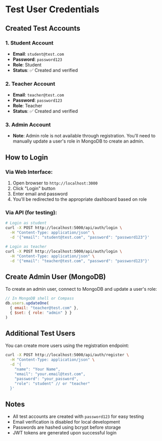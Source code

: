 # Test User Credentials

## Created Test Accounts

### 1. Student Account
- **Email**: `student@test.com`
- **Password**: `password123`
- **Role**: Student
- **Status**: ✅ Created and verified

### 2. Teacher Account
- **Email**: `teacher@test.com`
- **Password**: `password123`
- **Role**: Teacher
- **Status**: ✅ Created and verified

### 3. Admin Account
- **Note**: Admin role is not available through registration. You'll need to manually update a user's role in MongoDB to create an admin.

## How to Login

### Via Web Interface:
1. Open browser to `http://localhost:3000`
2. Click "Login" button
3. Enter email and password
4. You'll be redirected to the appropriate dashboard based on role

### Via API (for testing):
```bash
# Login as student
curl -X POST http://localhost:5000/api/auth/login \
  -H "Content-Type: application/json" \
  -d '{"email": "student@test.com", "password": "password123"}'

# Login as teacher
curl -X POST http://localhost:5000/api/auth/login \
  -H "Content-Type: application/json" \
  -d '{"email": "teacher@test.com", "password": "password123"}'
```

## Create Admin User (MongoDB)

To create an admin user, connect to MongoDB and update a user's role:

```javascript
// In MongoDB shell or Compass
db.users.updateOne(
  { email: "teacher@test.com" },
  { $set: { role: "admin" } }
)
```

## Additional Test Users

You can create more users using the registration endpoint:

```bash
curl -X POST http://localhost:5000/api/auth/register \
  -H "Content-Type: application/json" \
  -d '{
    "name": "Your Name",
    "email": "your.email@test.com",
    "password": "your_password",
    "role": "student" // or "teacher"
  }'
```

## Notes
- All test accounts are created with `password123` for easy testing
- Email verification is disabled for local development
- Passwords are hashed using bcrypt before storage
- JWT tokens are generated upon successful login